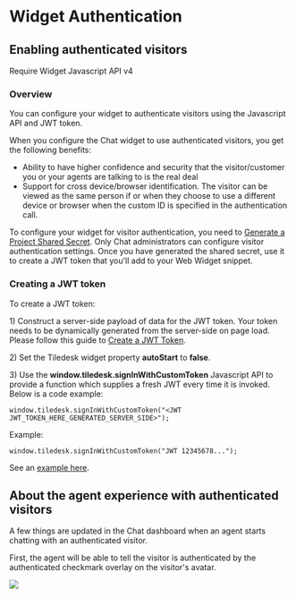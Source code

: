 # Widget Authentication

## Enabling authenticated visitors

Require Widget Javascript API v4

### Overview

You can configure your widget to authenticate visitors using the Javascript API and JWT token.

When you configure the Chat widget to use authenticated visitors, you get the following benefits:

* Ability to have higher confidence and security that the visitor/customer you or your agents are talking to is the real deal
* Support for cross device/browser identification. The visitor can be viewed as the same person if or when they choose to use a different device or browser when the custom ID is specified in the authentication call.

To configure your widget for visitor authentication, you need to [Generate a Project Shared Secret](../apis/authentication/README.md#generating-a-project-shared-secret).
Only Chat administrators can configure visitor authentication settings.
Once you have generated the shared secret, use it to create a JWT token that you'll add to your Web Widget snippet.

### Creating a JWT token

To create a JWT token:

1\) Construct a server-side payload of data for the JWT token. Your token needs to be dynamically generated from the server-side on page load. Please follow this guide to [Create a JWT Token](../apis/authentication/README.md). 


2\) Set the Tiledesk widget property **autoStart** to **false**.

3\) Use the **window.tiledesk.signInWithCustomToken** Javascript API to provide a function which supplies a fresh JWT every time it is invoked. Below is a code example:

```text
window.tiledesk.signInWithCustomToken("<JWT JWT_TOKEN_HERE_GENERATED_SERVER_SIDE>");
```

Example:

```text
window.tiledesk.signInWithCustomToken("JWT 12345678...");
```

See an [example here](https://www.w3schools.com/code/tryit.asp?filename=GEXW8J64A840).



## About the agent experience with authenticated visitors

A few things are updated in the Chat dashboard when an agent starts chatting with an authenticated visitor.

First, the agent will be able to tell the visitor is authenticated by the authenticated checkmark overlay on the visitor's avatar.

![](https://raw.githubusercontent.com/Tiledesk/tiledesk-docs/master/docs/authuser.png)

